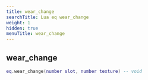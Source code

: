 ```yaml
---
title: wear_change
searchTitle: Lua eq wear_change
weight: 1
hidden: true
menuTitle: wear_change
---
```

## wear_change
```lua
eq.wear_change(number slot, number texture) -- void
```